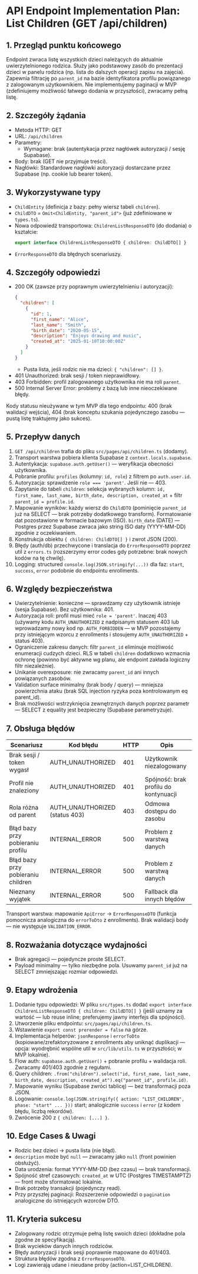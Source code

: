 # API Endpoint Implementation Plan: List Children (GET /api/children)

## 1. Przegląd punktu końcowego
Endpoint zwraca listę wszystkich dzieci należących do aktualnie uwierzytelnionego rodzica. Służy jako podstawowy zasób do prezentacji dzieci w panelu rodzica (np. lista do dalszych operacji zapisu na zajęcia). Zapewnia filtrację po `parent_id` na bazie identyfikatora profilu powiązanego z zalogowanym użytkownikiem. Nie implementujemy paginacji w MVP (zdefiniujemy możliwość łatwego dodania w przyszłości), zwracamy pełną listę.

## 2. Szczegóły żądania
- Metoda HTTP: GET
- URL: `/api/children`
- Parametry:
  - Wymagane: brak (autentykacja przez nagłówek autoryzacji / sesję Supabase).
- Body: brak (GET nie przyjmuje treści).
- Nagłówki: Standardowe nagłówki autoryzacji dostarczane przez Supabase (np. cookie lub bearer token).

## 3. Wykorzystywane typy
- `ChildEntity` (definicja z bazy: pełny wiersz tabeli `children`).
- `ChildDTO` = `Omit<ChildEntity, "parent_id">` (już zdefiniowane w `types.ts`).
- Nowa odpowiedź transportowa: `ChildrenListResponseDTO` (do dodania) o kształcie:
  ```ts
  export interface ChildrenListResponseDTO { children: ChildDTO[] }
  ```
- `ErrorResponseDTO` dla błędnych scenariuszy.

## 4. Szczegóły odpowiedzi
- 200 OK (zawsze przy poprawnym uwierzytelnieniu i autoryzacji):
  ```json
  {
    "children": [
      {
        "id": 1,
        "first_name": "Alice",
        "last_name": "Smith",
        "birth_date": "2020-05-15",
        "description": "Enjoys drawing and music",
        "created_at": "2025-01-10T10:00:00Z"
      }
    ]
  }
  ```
  - Pusta lista, jeśli rodzic nie ma dzieci: `{ "children": [] }`.
- 401 Unauthorized: brak sesji / token nieprawidłowy.
- 403 Forbidden: profil zalogowanego użytkownika nie ma roli `parent`.
- 500 Internal Server Error: problemy z bazą lub inne nieoczekiwane błędy.

Kody statusu nieużywane w tym MVP dla tego endpointu: 400 (brak walidacji wejścia), 404 (brak konceptu szukania pojedynczego zasobu — pustą listę traktujemy jako sukces).

## 5. Przepływ danych
1. `GET /api/children` trafia do pliku `src/pages/api/children.ts` (dodamy).
2. Transport warstwa pobiera klienta Supabase z `context.locals.supabase`.
3. Autentykacja: `supabase.auth.getUser()` — weryfikacja obecności użytkownika.
4. Pobranie profilu: `profiles` (kolumny: `id, role`) z filtrem po `auth.user.id`.
5. Autoryzacja: sprawdzenie `role === 'parent'`. Jeśli nie — 403.
6. Zapytanie do tabeli `children`: selekcja wybranych kolumn: `id, first_name, last_name, birth_date, description, created_at` + filtr `parent_id = profile.id`.
7. Mapowanie wyników: każdy wiersz do `ChildDTO` (pominięcie `parent_id` już na SELECT — brak potrzeby dodatkowego transform). Formatowanie dat pozostawione w formacie bazowym (ISO). `birth_date` (DATE) — Postgres przez Supabase zwraca jako string ISO daty (YYYY-MM-DD) zgodnie z oczekiwaniem.
8. Konstrukcja obiektu `{ children: ChildDTO[] }` i zwrot JSON (200).
9. Błędy (auth/db) przechwycone i translacja do `ErrorResponseDTO` poprzez util z `errors.ts` (rozszerzymy error codes gdy potrzebne: brak nowych kodów na tę chwilę).
10. Logging: structured `console.log(JSON.stringify(...))` dla faz: `start`, `success`, `error` podobnie do endpointu enrollments.

## 6. Względy bezpieczeństwa
- Uwierzytelnienie: konieczne — sprawdzamy czy użytkownik istnieje (sesja Supabase). Bez użytkownika: 401.
- Autoryzacja roli: profil musi mieć `role = 'parent'`. Inaczej 403 (używamy kodu `AUTH_UNAUTHORIZED` z nadpisanym statusem 403 lub wprowadzamy nowy kod np. `AUTH_FORBIDDEN` — w MVP pozostajemy przy istniejącym wzorcu z enrollments i stosujemy `AUTH_UNAUTHORIZED` + status 403).
- Ograniczenie zakresu danych: filtr `parent_id` eliminuje możliwość enumeracji cudzych dzieci. RLS w tabeli `children` dodatkowo wzmacnia ochronę (powinno być aktywne wg planu, ale endpoint zakłada logiczny filtr niezależnie).
- Unikanie overexposure: nie zwracamy `parent_id` ani innych powiązanych zasobów.
- Validation surface minimalny (brak body / query) — mniejsza powierzchnia ataku (brak SQL injection ryzyka poza kontrolowanym eq parent_id).
- Brak możliwości wstrzyknięcia zewnętrznych danych poprzez parametr — SELECT z equality jest bezpieczny (Supabase parametryzuje).

## 7. Obsługa błędów
| Scenariusz | Kod błędu | HTTP | Opis |
|------------|-----------|------|------|
| Brak sesji / token wygasł | AUTH_UNAUTHORIZED | 401 | Użytkownik niezalogowany |
| Profil nie znaleziony | AUTH_UNAUTHORIZED | 401 | Spójność: brak profilu do kontynuacji |
| Rola różna od parent | AUTH_UNAUTHORIZED (status 403) | 403 | Odmowa dostępu do zasobu |
| Błąd bazy przy pobieraniu profilu | INTERNAL_ERROR | 500 | Problem z warstwą danych |
| Błąd bazy przy pobieraniu children | INTERNAL_ERROR | 500 | Problem z warstwą danych |
| Nieznany wyjątek | INTERNAL_ERROR | 500 | Fallback dla innych błędów |

Transport warstwa: mapowanie `ApiError` -> `ErrorResponseDTO` (funkcja pomocnicza analogiczna do `errorToDto` z enrollments). Brak walidacji body — nie występuje `VALIDATION_ERROR`.

## 8. Rozważania dotyczące wydajności
- Brak agregacji — pojedyncze proste SELECT.
- Payload minimalny — tylko niezbędne pola. Usuwamy `parent_id` już na SELECT zmniejszając rozmiar odpowiedzi.

## 9. Etapy wdrożenia
1. Dodanie typu odpowiedzi: W pliku `src/types.ts` dodać `export interface ChildrenListResponseDTO { children: ChildDTO[] }` (jeśli uznamy za wartość — lub reuse inline; preferujemy jawny interfejs dla spójności). 
2. Utworzenie pliku endpointu: `src/pages/api/children.ts`.
3. Wstawienie `export const prerender = false` na górze.
4. Implementacja helperów: `jsonResponse` i `errorToDto` (kopiowane/zrefaktoryzowane z enrollments aby uniknąć duplikacji — opcja: wyodrębnić wspólne util w `src/lib/utils.ts` w przyszłości; w MVP lokalnie). 
5. Flow auth: `supabase.auth.getUser()` + pobranie profilu + walidacja roli. Zwracamy 401/403 zgodnie z regułami.
6. Query children: `.from("children").select("id, first_name, last_name, birth_date, description, created_at").eq("parent_id", profile.id)`.
7. Mapowanie wyniku (Supabase zwróci tablicę) — bez transformacji poza JSON.
8. Logowanie: `console.log(JSON.stringify({ action: "LIST_CHILDREN", phase: "start" ... }))` start; analogicznie `success` i `error` (z kodem błędu, liczbą rekordów). 
9. Zwrócenie 200 z `{ children: [...] }`. 

## 10. Edge Cases & Uwagi
- Rodzic bez dzieci -> pusta lista (nie błąd).
- `description` może być `null` — zwracamy jako `null` (front powinien obsłużyć).
- Data urodzenia: format YYYY-MM-DD (bez czasu) — brak transformacji.
- Spójność stref czasowych: `created_at` w UTC (Postgres TIMESTAMPTZ) — front może sformatować lokalnie.
- Brak potrzeby transakcji (pojedynczy read). 
- Przy przyszłej paginacji: Rozszerzenie odpowiedzi o `pagination` analogiczne do istniejących wzorców DTO.

## 11. Kryteria sukcesu
- Zalogowany rodzic otrzymuje pełną listę swoich dzieci (dokładne pola zgodne ze specyfikacją).
- Brak wycieków danych innych rodziców.
- Błędy autoryzacji i brak sesji poprawnie mapowane do 401/403.
- Struktura błędów zgodna z `ErrorResponseDTO`.
- Logi zawierają udane i nieudane próby (action=LIST_CHILDREN).
